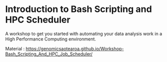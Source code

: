 # Introduction to Bash Scripting and HPC Scheduler 

A workshop to get you started with automating your data analysis work in a High Performance Computing environment.

Material : https://genomicsaotearoa.github.io/Workshop-Bash_Scripting_And_HPC_Job_Scheduler/

